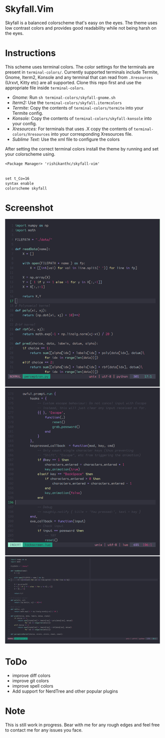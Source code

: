 # Skyfall.Vim

Skyfall is a balanced colorscheme that's easy on the eyes.
The theme uses low contrast colors and provides good readability while not being harsh on
the eyes.

# Instructions

This scheme uses terminal colors. The color settings for the terminals are present in
`terminal-colors/`. Currently supported terminals include Termite, Gnome, Iterm2, Konsole
and any terminal that can read from `.Xresources` (Urxvt, Kitty etc) are all supported. 
Clone this repo first and use the appropriate file inside `terminal-colors`.

- _Gnome:_ Run `sh terminal-colors/skyfall-gnome.sh`
- _Iterm2:_ Use the `terminal-colors/skyfall.itermcolors`
- _Termite:_ Copy the contents of `terminal-colors/termite` into your Termite config.
- _Konsole:_ Copy the contents of `terminal-colors/skyfall-konsole` into your config.
- _Xresources:_ For terminals that uses .X copy the contents of `terminal-colors/Xresources`
into your corresponding Xresources file.
- _Sublime Text:_ Use the xml file to configure the colors 

After setting the correct terminal colors install the theme by running and set your
colorscheme using.
```viml
<Package Manager> 'rishikanthc/skyfall-vim'


set t_Co=16
syntax enable
colorscheme skyfall
```

# Screenshot


![python-half](python-half.png)
![lua](lua.png)
![python](python.png)

# ToDo
- improve diff colors
- improve git colors
- improve spell colors
- Add support for NerdTree and other popular plugins

[1]: https://github.com/arcticicestudio/nord-vim

# Note
This is still work in progress. Bear with me for any rough edges and feel free to contact me for any issues you face.
